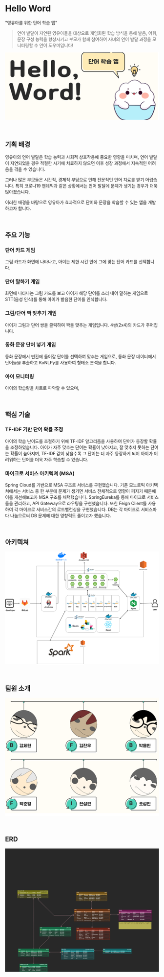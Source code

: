 # Hello Word
"영유아를 위한 단어 학습 앱"

>언어 발달이 지연된 영유아들을 대상으로 게임화된 학습 방식을 통해 발음, 어휘, 문장 구성 능력을 향상시키고 부모가 함께 참여하여 자녀의 언어 발달 과정을 모니터링할 수 언어 도우미입니다!

<p align="center">
  <img src="./assets/HelloWord.png">
</p>


<br>

## 기획 배경
영유아의 언어 발달은 학습 능력과 사회적 상호작용에 중요한 영향을 미치며, 언어 발달이 지연되었을 경우 적절한 시기에 치료하지 않으면 이후 성장 과정에서 지속적인 어려움을 겪을 수 있습니다. 

그러나 많은 부모들은 시간적, 경제적 부담으로 인해 전문적인 언어 치료를 받기 어렵습니다. 특히 코로나19 팬데믹과 같은 상황에서는 언어 발달에 문제가 생기는 경우가 더욱 많아졌습니다.

이러한 배경을 바탕으로 영유아가 효과적으로 단어와 문장을 학습할 수 있는 앱을 개발하고자 합니다.

<br>

## 주요 기능
### 단어 카드 게임
그림 카드가 화면에 나타나고, 아이는 제한 시간 안에 그에 맞는 단어 카드를 선택합니다.

### 단어 말하기 게임
화면에 나타나는 그림 카드를 보고 아이가 해당 단어를 소리 내어 말하는 게임으로 STT(음성 인식)를 통해 아이가 발음한 단어를 인식합니다.

### 그림/단어 짝 맞추기 게임
아이가 그림과 단어 쌍을 클릭하여 짝을 맞추는 게임입니다. 4쌍(2x4)의 카드가 주어집니다.

### 동화 문장 단어 넣기 게임
동화 문장에서 빈칸에 들어갈 단어를 선택하여 맞추는 게임으로, 동화 문장 데이터에서 단어들을 추출하고 KoNLPy를 사용하여 형태소 분석을 합니다.

### 아이 모니터링
아이의 학습량을 차트로 파악할 수 있으며, 

<br>

## 핵심 기술
### TF-IDF 기반 단어 확률 조정
아이의 학습 난이도를 조절하기 위해 TF-IDF 알고리즘을 사용하여 단어가 등장할 확률을 조정하였습니다. 아이가 자주 맞추는 단어는 확률이 낮아지고, 잘 맞추지 못하는 단어는 확률이 높아지며, TF-IDF 값이 낮을수록 그 단어는 더 자주 등장하게 되어 아이가 어려워하는 단어를 더욱 자주 학습할 수 있습니다.

### 마이크로 서비스 아키텍쳐 (MSA)
Spring Cloud를 기반으로 MSA 구조로 서비스를 구현했습니다. 기존 모노로틱 아키텍쳐에서는 서비스 중 한 부분에 문제가 생기면 서비스 전체적으로 영향이 퍼지기 때문에 이를 개선해보고자 MSA 구조를 채택했습니다. SpringEureka를 통해 마이크로 서비스들을 관리하고, API Gateway으로 라우팅을 구현했습니다. 또한 Feign Client를 사용하여 각 마이크로 서비스간의 로드밸런싱을 구현했습니다. DB는 각 마이크로 서비스마다 나눔으로써 DB 문제에 대한 영향력도 줄이고자 했습니다.

<br>

## 아키텍쳐
<p align="left">
  <img src="./assets/아키텍처.png">
</p>


<br>

## 팀원 소개
<p align="center">
  <img src="./assets/팀원소개.png">
</p>


<br>

## ERD
<p align="center">
  <img src="./assets/Hello, word.png">
</p>

